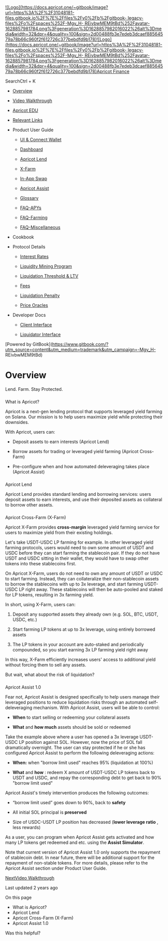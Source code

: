 [![Logo](https://docs.apricot.one/~gitbook/image?url=https%3A%2F%2F31048181-files.gitbook.io%2F%7E%2Ffiles%2Fv0%2Fb%2Fgitbook-
legacy-files%2Fo%2Fspaces%252F-Mgy_H-
REivbwMEM9tBd%252Favatar-1628857981784.png%3Fgeneration%3D1628857982016022%26alt%3Dmedia&width=32&dpr=4&quality=100&sign=2d00488fb3e7edeb3dcaef88564579a78b66c960f2f612726c377bebdfd9b178)![Logo](https://docs.apricot.one/~gitbook/image?url=https%3A%2F%2F31048181-files.gitbook.io%2F%7E%2Ffiles%2Fv0%2Fb%2Fgitbook-
legacy-files%2Fo%2Fspaces%252F-Mgy_H-
REivbwMEM9tBd%252Favatar-1628857981784.png%3Fgeneration%3D1628857982016022%26alt%3Dmedia&width=32&dpr=4&quality=100&sign=2d00488fb3e7edeb3dcaef88564579a78b66c960f2f612726c377bebdfd9b178)Apricot
Finance](/)

SearchCtrl \+ K

  * [Overview](/)

  * [Video Walkthrough](/video-walkthrough)

  * [Apricot EDU](/apricot-edu)

  * [Relevant Links](/relevant-links)

  * Product User Guide

    * [UI & Connect Wallet](/product/ui-overview-and-connect-wallet)

    * [Dashboard](/product/dashboard)

    * [Apricot Lend](/product/apricot-lend)

    * [X-Farm](/product/stable-farming)

    * [In-App Swap](/product/in-app-swap)

    * [Apricot Assist](/product/apricot-assist)

    * [Glossary](/product/glossary)

    * [FAQ-APYs](/product/faq)

    * [FAQ-Farming](/product/faq-farming)

    * [FAQ-Miscellaneous](/product/faq-miscellaneous)

  * Cookbook

  * Protocol Details

    * [Interest Rates](/protocol-details/interest-rates)

    * [Liquidity Mining Program](/protocol-details/apricot-liquidity-mining-reward)

    * [Liquidation Threshold & LTV](/protocol-details/risk-parameters)

    * [Fees](/protocol-details/fees)

    * [Liquidation Penalty](/protocol-details/liquidation-penalty)

    * [Price Oracles](/protocol-details/price-oracles)

  * Developer Docs

    * [Client Interface](/developer-docs/client-interface)

    * [Liquidator Interface](/developer-docs/liquidator-interface)

[Powered by
GitBook](https://www.gitbook.com/?utm_source=content&utm_medium=trademark&utm_campaign=-Mgy_H-
REivbwMEM9tBd)

# Overview

Lend. Farm. Stay Protected.

###

What is Apricot?

Apricot is a next-gen lending protocol that supports leveraged yield farming
on Solana. Our mission is to help users maximize yield while protecting their
downsides.

With Apricot, users can:

  * Deposit assets to earn interests (Apricot Lend)

  * Borrow assets for trading or leveraged yield farming (Apricot Cross-Farm)

  * Pre-configure when and how automated deleveraging takes place (Apricot Assist)

###

Apricot Lend

Apricot Lend provides standard lending and borrowing services: users deposit
assets to earn interests, and use their deposited assets as collateral to
borrow other assets.

###

Apricot Cross-Farm (X-Farm)

Apricot X-Farm provides **cross-margin** leveraged yield farming service for
users to maximize yield from their existing holdings.

Let's take USDT-USDC LP farming for example. In other leveraged yield farming
protocols, users would need to own some amount of USDT and USDC before they
can start farming the stablecoin pair. If they do not have USDT and USDC
sitting in their wallet, they would have to swap other tokens into these
stablecoins first.

On Apricot X-Farm, users do not need to own any amount of USDT or USDC to
start farming. Instead, they can collateralize their non-stablecoin assets to
borrow the stablecoins with up to 3x leverage, and start farming USDT-USDC LP
right away. These stablecoins will then be auto-pooled and staked for LP
tokens, resulting in 3x farming yield.

In short, using X-Farm, users can:

  1. Deposit any supported assets they already own (e.g. SOL, BTC, USDT, USDC, etc.)

  2. Start farming LP tokens at up to 3x leverage, using entirely borrowed assets

  3. The LP tokens in your account are auto-staked and periodically compounded, so you start earning 3x LP farming yield right away

In this way, X-Farm efficiently increases users' access to additional yield
without forcing them to sell any assets.

But wait, what about the risk of liquidation?

###

Apricot Assist 1.0

Fear not, Apricot Assist is designed specifically to help users manage their
leveraged positions to reduce liquidation risks through an automated self-
deleveraging mechanism. With Apricot Assist, users will be able to control:

  * **When** to start selling or redeeming your collateral assets

  * **What** and **how much** assets should be sold or redeemed

Take the example above where a user has opened a 3x leverage USDT-USDC LP
position against SOL. However, now the price of SOL fall dramatically
overnight. The user can stay protected if he or she has configured Apricot
Assist to perform the following deleveraging actions:

  * **When:** when "borrow limit used" reaches 95% (liquidation at 100%)

  * **What** and **how** : redeem X amount of USDT-USDC LP tokens back to USDT and USDC, and repay the corresponding debt to get back to 90% "borrow limit used"

Apricot Assist's timely intervention produces the following outcomes:

  * “borrow limit used” goes down to 90%, back to **safety**

  * All initial SOL principal is **preserved**

  * Size of USDC-USDT LP position has decreased (**lower leverage ratio** , less rewards)

As a user, you can program when Apricot Assist gets activated and how many LP
tokens get redeemed and etc. using the **Assist Simulator**.

Note that current version of Apricot Assist 1.0 only supports the repayment of
stablecoin debt. In near future, there will be additional support for the
repayment of non-stable tokens. For more details, please refer to the Apricot
Assist section under Product User Guide.

[NextVideo Walkthrough](/video-walkthrough)

Last updated 2 years ago

On this page

  * What is Apricot?
  * Apricot Lend
  * Apricot Cross-Farm (X-Farm)
  * Apricot Assist 1.0

Was this helpful?

